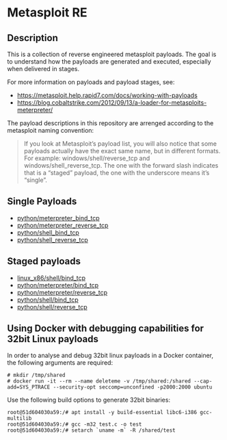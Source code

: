 # Metasploit RE

## Description
This is a collection of reverse engineered metasploit payloads. The goal is
to understand how the payloads are generated and executed, especially when
delivered in stages.

For more information on payloads and payload stages, see:
 * https://metasploit.help.rapid7.com/docs/working-with-payloads
 * https://blog.cobaltstrike.com/2012/09/13/a-loader-for-metasploits-meterpreter/

The payload descriptions in this repository are arrenged according to the
metasploit naming convention:

> If you look at Metasploit’s payload list, you will also notice that some
> payloads actually have the exact same name, but in different formats. For
> example: windows/shell/reverse_tcp and windows/shell_reverse_tcp. The one with
> the forward slash indicates that is a “staged” payload, the one with the
> underscore means it’s “single”.

## Single Payloads
 * [python/meterpreter_bind_tcp](../master/python/meterpreter_bind_tcp)
 * [python/meterpreter_reverse_tcp](../master/python/meterpreter_reverse_tcp)
 * [python/shell_bind_tcp](../master/python/shell_bind_tcp)
 * [python/shell_reverse_tcp](../master/python/shell_reverse_tcp)

## Staged payloads
 * [linux_x86/shell/bind_tcp](../master/linux_x86/shell/bind_tcp)
 * [python/meterpreter/bind_tcp](../master/python/meterpreter/bind_tcp)
 * [python/meterpreter/reverse_tcp](../master/python/meterpreter/reverse_tcp)
 * [python/shell/bind_tcp](../master/python/shell/bind_tcp)
 * [python/shell/reverse_tcp](../master/python/shell/reverse_tcp)

## Using Docker with debugging capabilities for 32bit Linux payloads

In order to analyse and debug 32bit linux payloads in a Docker container, the
following arguments are required:

```
# mkdir /tmp/shared
# docker run -it --rm --name deleteme -v /tmp/shared:/shared --cap-add=SYS_PTRACE --security-opt seccomp=unconfined -p2000:2000 ubuntu
```

Use the following build options to generate 32bit binaries:
```
root@51d604030a59:/# apt install -y build-essential libc6-i386 gcc-multilib
root@51d604030a59:/# gcc -m32 test.c -o test
root@51d604030a59:/# setarch `uname -m` -R /shared/test
```
